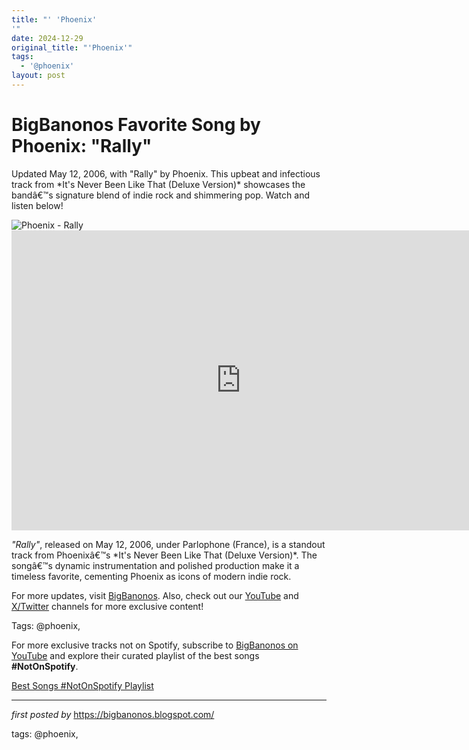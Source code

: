 ```yaml
---
title: "' 'Phoenix'
'"
date: 2024-12-29
original_title: "'Phoenix'"
tags:
  - '@phoenix'
layout: post
---
```

<!-- Title of the Post -->
<h1 >BigBanonos Favorite Song by Phoenix: "Rally"</h1> <!-- Introductory Text -->
<p >Updated May 12, 2006, with "Rally" by Phoenix. This upbeat and infectious track from *It's Never Been Like That (Deluxe Version)* showcases the bandâ€™s signature blend of indie rock and shimmering pop. Watch and listen below!</p> <!-- Featured Image -->
<div > <img src="https://i.scdn.co/image/ab67616d00001e024ba84e6d1472a0eb41ad2158" alt="Phoenix - Rally" />
</div> <!-- YouTube Video Embed -->
<div > <iframe width="733" height="480" src="https://www.youtube.com/embed/BG8zWZpRcS8" title="Rally - Phoenix" frameborder="0" allow="accelerometer; autoplay; clipboard-write; encrypted-media; gyroscope; picture-in-picture; web-share" referrerpolicy="strict-origin-when-cross-origin" allowfullscreen></iframe>
</div> <!-- Song Information -->
<div > <p><em>"Rally"</em>, released on May 12, 2006, under Parlophone (France), is a standout track from Phoenixâ€™s *It's Never Been Like That (Deluxe Version)*. The songâ€™s dynamic instrumentation and polished production make it a timeless favorite, cementing Phoenix as icons of modern indie rock.</p>
</div> <!-- Footer Links -->
<div > <p>For more updates, visit <a href="https://bigbanonos.blogspot.com/" target="_blank">BigBanonos</a>. Also, check out our <a href="https://www.youtube.com/@BigBanonos" target="_blank">YouTube</a> and <a href="https://x.com/bigbanonos" target="_blank">X/Twitter</a> channels for more exclusive content!</p>
</div> <!-- Tags -->
<p >Tags: @phoenix,</p>


<!--Subscribe and Playlist Links-->
<div>
    <p>For more exclusive tracks not on Spotify, subscribe to <a href="https://www.youtube.com/@BigBanonos" target="_blank">BigBanonos on YouTube</a> and explore their curated playlist of the best songs <strong>#NotOnSpotify</strong>.</p>
    <p><a href="https://www.youtube.com/playlist?list=PLtuNtuTatqI0kFahUCbtbfenC_ET5O_tr" target="_blank">Best Songs #NotOnSpotify Playlist<br /></a></p></div>

<hr />

<p><em>first posted by</em> <a href="https://bigbanonos.blogspot.com/" rel="noopener" target="_new">https://bigbanonos.blogspot.com/</a></p>

<p>tags: @phoenix,</p>
